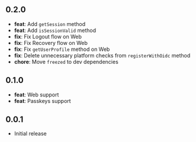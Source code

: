 ## 0.2.0

* **feat**: Add `getSession` method
* **feat**: Add `isSessionValid` method
* **fix**: Fix Logout flow on Web
* **fix**: Fix Recovery flow on Web
* **fix**: Fix `getUserProfile` method on Web
* **fix**: Delete unnecessary platform checks from `registerWithOidc` method
* **chore**: Move `freezed` to dev dependencies

## 0.1.0

* **feat**: Web support
* **feat**: Passkeys support

## 0.0.1

* Initial release
